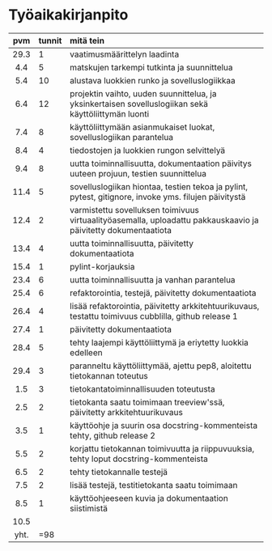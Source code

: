 # Työaikakirjanpito

| pvm | tunnit | mitä tein |
| :----:|:-----| :-----|
| 29.3  |   1  | vaatimusmäärittelyn laadinta |
|  4.4  |   5  | matskujen tarkempi tutkinta ja suunnittelua |
|  5.4  |  10  | alustava luokkien runko ja sovelluslogiikkaa |
|  6.4  |  12  | projektin vaihto, uuden suunnittelua, ja yksinkertaisen sovelluslogiikan sekä käyttöliittymän luonti |
|  7.4  |   8  | käyttöliittymään asianmukaiset luokat, sovelluslogiikan parantelua |
|  8.4  |   4  | tiedostojen ja luokkien rungon selvittelyä |
|  9.4  |   8  | uutta toiminnallisuutta, dokumentaation päivitys uuteen projuun, testien suunnittelua |
| 11.4  |   5  | sovelluslogiikan hiontaa, testien tekoa ja pylint, pytest, gitignore, invoke yms. filujen päivitystä |
| 12.4  |   2  | varmistettu sovelluksen toimivuus virtuaalityöasemalla, uploadattu pakkauskaavio ja päivitetty dokumentaatiota |
| 13.4  |   4  | uutta toiminnallisuutta, päivitetty dokumentaatiota |
| 15.4  |   1  | pylint-korjauksia |
| 23.4  |   6  | uutta toiminnallisuutta ja vanhan parantelua |
| 25.4  |   6  | refaktorointia, testejä, päivitetty dokumentaatiota |
| 26.4  |   4  | lisää refaktorointia, päivitetty arkkitehtuurikuvaus, testattu toimivuus cubblilla, github release 1 |
| 27.4  |   1  | päivitetty dokumentaatiota |
| 28.4  |   5  | tehty laajempi käyttöliittymä ja eriytetty luokkia edelleen |
| 29.4  |   3  | paranneltu käyttöliittymää, ajettu pep8, aloitettu tietokannan toteutus |
|  1.5  |   3  | tietokantatoiminnallisuuden toteutusta |
|  2.5  |   2  | tietokanta saatu toimimaan treeview'ssä, päivitetty arkkitehtuurikuvaus |
|  3.5  |   1  | käyttöohje ja suurin osa docstring-kommenteista tehty, github release 2 |
|  5.5  |   2  | korjattu tietokannan toimivuutta ja riippuvuuksia, tehty loput docstring-kommenteista |
|  6.5  |   2  | tehty tietokannalle testejä |
|  7.5  |   2  | lisää testejä, testitietokanta saatu toimimaan |
|  8.5  |   1  | käyttöohjeeseen kuvia ja dokumentaation siistimistä |
|  10.5 |      |     |
|  yht. | =98  |
